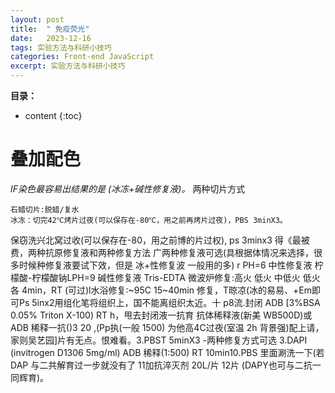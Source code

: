 ```yaml
---
layout: post
title:  " 免疫荧光"
date:   2023-12-16
tags: 实验方法与科研小技巧
categories: Front-end JavaScript
excerpt: 实验方法与科研小技巧
---
```



**目录：**

* content
{:toc}

# 叠加配色

*IF染色最容易出结果的是 (冰冻+碱性修复液)。*
两种切片方式
```
石蜡切片:脱蜡/复水
冰冻：切完42℃烤片过夜(可以保存在-80℃，用之前再烤片过夜)，PBS 3minX3。
```

保窃洗兴北窝过收(可以保存在-80，用之前博的片过权), ps 3minx3 得《最被费，两种抗原修复液和两种修复方法
广两种修复液可选(具根据体情况来选择，很多时候种修复液要试下效，但是 冰+性修复波 一般用的多)
r PH=6 中性修复液 柠檬酸-柠檬酸钠LPH=9 碱性修复液 Tris-EDTA
微波炉修复:高火 低火 中低火 低火 各 4min，RT (可过)l水浴修复:~95C 15~40min 修复，T晾凉(冰的易易、+Em即可Ps 5inx2用组化笔将组织上，国不能离组织太近。十 p8流.封闭 ADB [3%BSA 0.05% Triton X-100) RT h，甩去封闭液一抗育 抗体稀释液(新美 WB500D)或ADB 稀释一抗()3 20 ,(Pp执(一般 1500)  为他高4C过夜(室温 2h 背景强)配上请，家则吴艺园]片有无点。恨难看。3.PBST 5minX3
-两种修复方式可选
3.DAPI (invitrogen D1306 5mg/ml) ADB 稀释(1:500) RT 10min10.PBS 里面涮洗一下(若DAP 与二共解育过一步就没有了
11加抗淬灭剂 20L/片
12片
(DAPY也可与二抗一同辉育)。
